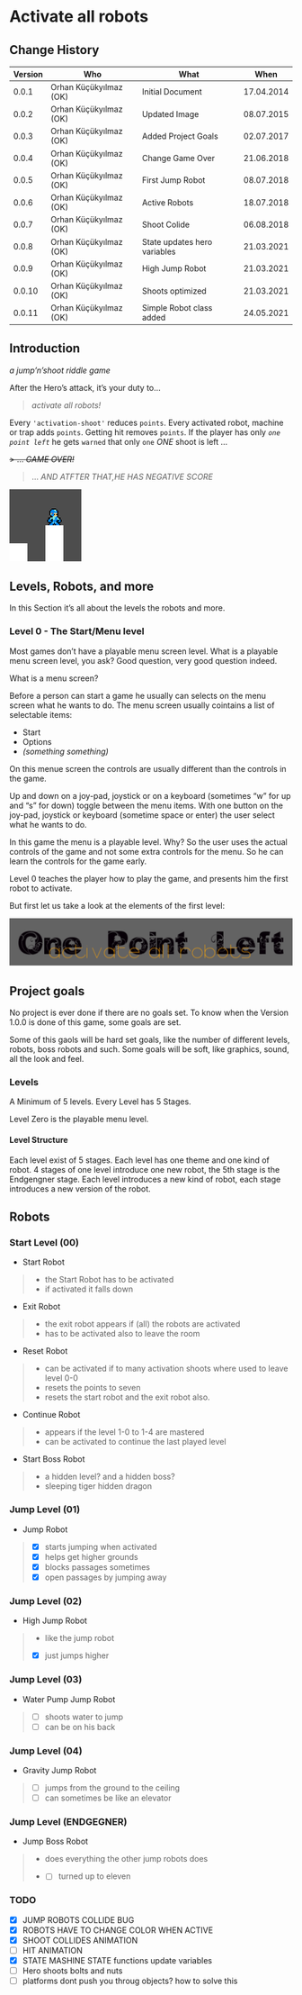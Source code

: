 # Activate all robots

## Change History

| Version | Who                    | What                         | When       |
|---------|------------------------|------------------------------|------------|
| 0.0.1   | Orhan Küçükyılmaz (OK) | Initial Document             | 17.04.2014 |
| 0.0.2   | Orhan Küçükyılmaz (OK) | Updated Image                | 08.07.2015 |
| 0.0.3   | Orhan Küçükyılmaz (OK) | Added Project Goals          | 02.07.2017 |
| 0.0.4   | Orhan Küçükyılmaz (OK) | Change Game Over             | 21.06.2018 |
| 0.0.5   | Orhan Küçükyılmaz (OK) | First Jump Robot             | 08.07.2018 |
| 0.0.6   | Orhan Küçükyılmaz (OK) | Active Robots                | 18.07.2018 |
| 0.0.7   | Orhan Küçükyılmaz (OK) | Shoot Colide                 | 06.08.2018 |
| 0.0.8   | Orhan Küçükyılmaz (OK) | State updates hero variables | 21.03.2021 |
| 0.0.9   | Orhan Küçükyılmaz (OK) | High Jump Robot              | 21.03.2021 |
| 0.0.10  | Orhan Küçükyılmaz (OK) | Shoots optimized             | 21.03.2021 |
| 0.0.11  | Orhan Küçükyılmaz (OK) | Simple Robot class added     | 24.05.2021 |

## Introduction

*a jump’n’shoot riddle game*

After the Hero’s attack, it’s your duty to…

> *activate all robots!*

Every `'activation-shoot'` reduces `points`. Every activated robot,
machine or trap adds `points`. Getting hit removes `points`. If the
player has only *`one point left`* he gets `warned` that only `one`
*ONE* shoot is left …

~~&gt; … *GAME OVER!*~~

> … *AND ATFTER THAT,HE HAS NEGATIVE SCORE*

![His name is mini](./src/assets/img/mini.png "His name is mini")

## Levels, Robots, and more

In this Section it’s all about the levels the robots and more.

### Level 0 - The Start/Menu level

Most games don’t have a playable menu screen level. What is a playable
menu screen level, you ask? Good question, very good question indeed.

What is a menu screen?

Before a person can start a game he usually can selects on the menu
screen what he wants to do. The menu screen usually cointains a list of
selectable items:

-   Start
-   Options
-   *(something something)*

On this menue screen the controls are usually different than the
controls in the game.

Up and down on a joy-pad, joystick or on a keyboard (sometimes “w” for
up and “s” for down) toggle between the menu items. With one button on
the joy-pad, joystick or keyboard (sometime space or enter) the user
select what he wants to do.

In this game the menu is a playable level. Why? So the user uses the
actual controls of the game and not some extra controls for the menu. So
he can learn the controls for the game early.

Level 0 teaches the player how to play the game, and presents him the
first robot to activate.

But first let us take a look at the elements of the first level:

![The Title](./src/assets/img/title.png "The Title")

## Project goals

No project is ever done if there are no goals set. To know when the
Version 1.0.0 is done of this game, some goals are set.

Some of this gaols will be hard set goals, like the number of different
levels, robots, boss robots and such. Some goals will be soft, like
graphics, sound, all the look and feel.

### Levels

A Minimum of 5 levels. Every Level has 5 Stages.

Level Zero is the playable menu level.

#### Level Structure

Each level exist of 5 stages. Each level has one theme and one kind of
robot. 4 stages of one level introduce one new robot, the 5th stage is
the Endgengner stage. Each level introduces a new kind of robot, each
stage introduces a new version of the robot.

## Robots

### Start Level (00)

-   Start Robot

> -   the Start Robot has to be activated
> -   if activated it falls down

-   Exit Robot

> -   the exit robot appears if (all) the robots are activated
> -   has to be activated also to leave the room

-   Reset Robot

> -   can be activated if to many activation shoots where used to leave
>     level 0-0
> -   resets the points to seven
> -   resets the start robot and the exit robot also.

-   Continue Robot

> -   appears if the level 1-0 to 1-4 are mastered
> -   can be activated to continue the last played level

-   Start Boss Robot

> -   a hidden level? and a hidden boss?
> -   sleeping tiger hidden dragon

### Jump Level (01)

-   Jump Robot

> -   [x] starts jumping when activated
> -   [x] helps get higher grounds
> -   [x] blocks passages sometimes
> -   [x] open passages by jumping away

### Jump Level (02)

-   High Jump Robot

> -   like the jump robot
> -   [x] just jumps higher

### Jump Level (03)

-   Water Pump Jump Robot

> -   [ ] shoots water to jump
> -   [ ] can be on his back

### Jump Level (04)

-   Gravity Jump Robot

> -   [ ] jumps from the ground to the ceiling
> -   [ ] can sometimes be like an elevator

### Jump Level (ENDGEGNER)

-   Jump Boss Robot

> -   does everything the other jump robots does
>
> -   -   [ ] turned up to eleven

### TODO

-   [x] JUMP ROBOTS COLLIDE BUG
-   [x] ROBOTS HAVE TO CHANGE COLOR WHEN ACTIVE
-   [x] SHOOT COLLIDES ANIMATION
-   [ ] HIT ANIMATION
-   [x] STATE MASHINE STATE functions update variables
-   [ ] Hero shoots bolts and nuts
-   [ ] platforms dont push you throug objects? how to solve this
